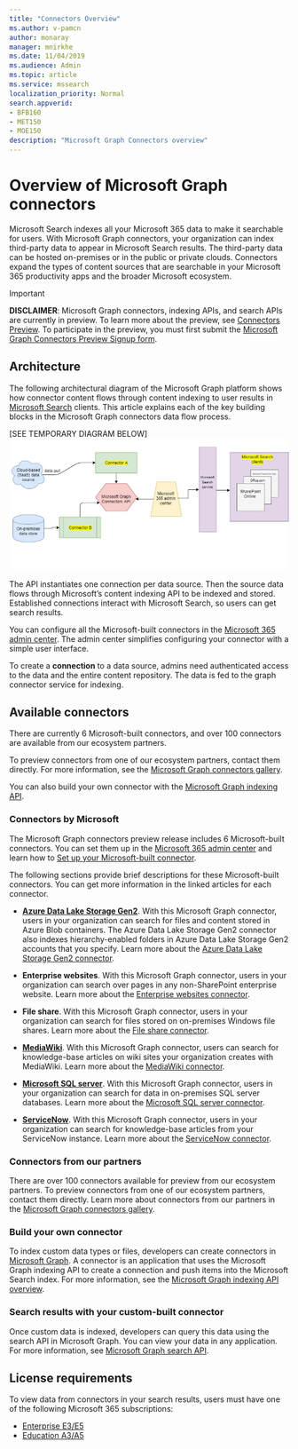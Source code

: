 ```yaml
---
title: "Connectors Overview"
ms.author: v-pamcn
author: monaray
manager: mnirkhe
ms.date: 11/04/2019
ms.audience: Admin
ms.topic: article
ms.service: mssearch
localization_priority: Normal
search.appverid:
- BFB160
- MET150
- MOE150
description: "Microsoft Graph Connectors overview"
---
```


# Overview of Microsoft Graph connectors

Microsoft Search indexes all your Microsoft 365 data to make it searchable for users. With Microsoft Graph connectors, your organization can index third-party data to appear in Microsoft Search results. The third-party data can be hosted on-premises or in the public or private clouds. Connectors expand the types of content sources that are searchable in your Microsoft 365 productivity apps and the broader Microsoft ecosystem.

> [!IMPORTANT]
> **DISCLAIMER**: Microsoft Graph connectors, indexing APIs, and search APIs are currently in preview. To learn more about the preview, see [Connectors Preview](connectors-preview.md). To participate in the preview, you must first submit the [Microsoft Graph Connectors Preview Signup form](https://forms.office.com/Pages/ResponsePage.aspx?id=v4j5cvGGr0GRqy180BHbRxWYgu82J_RFnMMATAS6_chUNVYwNU1CMDNZUDBSSDZKWVo2RDJDRjRLQi4u).

## Architecture
The following architectural diagram of the Microsoft Graph platform shows how connector content flows through content indexing to user results in [Microsoft Search](https://docs.microsoft.com/microsoftsearch/overview-microsoft-search) clients. This article explains each of the key building blocks in the Microsoft Graph connectors data flow process.

[SEE TEMPORARY DIAGRAM BELOW]
![](media/highlevel-connectors_FINAL.jpg)

The API instantiates one connection per data source. Then the source data flows through Microsoft’s content indexing API to be indexed and stored. Established connections interact with Microsoft Search, so users can get search results.

You can configure all the Microsoft-built connectors in the [Microsoft 365 admin center](https://admin.microsoft.com). The admin center simplifies configuring your connector with a simple user interface.

To create a **connection** to a data source, admins need authenticated access to the data and the entire content repository. The data is fed to the graph connector service for indexing.

## Available connectors
There are currently 6 Microsoft-built connectors, and over 100 connectors are available from our ecosystem partners.

To preview connectors from one of our ecosystem partners, contact them directly. For more information, see the [Microsoft Graph connectors gallery](connectors-gallery.md).

You can also build your own connector with the [Microsoft Graph indexing API](/graph/search-index-overview).

### Connectors by Microsoft
The Microsoft Graph connectors preview release includes 6 Microsoft-built connectors. You can set them up in the [Microsoft 365 admin center](https://admin.microsoft.com) and learn how to [Set up your Microsoft-built connector](configure-connector.md).

The following sections provide brief descriptions for these Microsoft-built connectors. You can get more information in the linked articles for each connector.

- **[Azure Data Lake Storage Gen2](https://docs.microsoft.com/azure/storage/blobs/data-lake-storage-introduction)**. With this Microsoft Graph connector, users in your organization can search for files and content stored in Azure Blob containers. The Azure Data Lake Storage Gen2 connector also indexes hierarchy-enabled folders in Azure Data Lake Storage Gen2 accounts that you specify.
Learn more about the [Azure Data Lake Storage Gen2 connector](azure-data-lake-connector.md).

- **Enterprise websites**. With this Microsoft Graph connector, users in your organization can search over pages in any non-SharePoint enterprise website.
Learn more about the [Enterprise websites connector](enterprise-web-connector.md).

- **File share**. With this Microsoft Graph connector, users in your organization can search for files stored on on-premises Windows file shares.
Learn more about the [File share connector](file-share-connector.md).

- **[MediaWiki](https://www.mediawiki.org/wiki/MediaWiki)**. With this Microsoft Graph connector, users can search for knowledge-base articles on wiki sites your organization creates with MediaWiki.
Learn more about the [MediaWiki connector](mediawiki-connector.md).

- **[Microsoft SQL server](https://www.microsoft.com/sql-server/sql-server-2017)**. With this Microsoft Graph connector, users in your organization can search for data in on-premises SQL server databases.
Learn more about the [Microsoft SQL server connector](MSSQL-connector.md).

- **[ServiceNow](https://www.servicenow.com)**. With this Microsoft Graph connector, users in your organization can search for knowledge-base articles from your ServiceNow instance.
Learn more about the [ServiceNow connector](servicenow-connector.md).

### Connectors from our partners
There are over 100 connectors available for preview from our ecosystem partners. To preview connectors from one of our ecosystem partners, contact them directly.
Learn more about connectors from our partners in the [Microsoft Graph connectors gallery](connectors-gallery.md).

### Build your own connector
To index custom data types or files, developers can create connectors in [Microsoft Graph](https://developer.microsoft.com/graph/). A connector is an application that uses the Microsoft Graph indexing API to create a connection and push items into the Microsoft Search index. For more information, see the [Microsoft Graph indexing API overview](/graph/search-index-overview).

### Search results with your custom-built connector
Once custom data is indexed, developers can query this data using the search API in Microsoft Graph. You can view your data in any application. For more information, see [Microsoft Graph search API](graph/search-concept-overview).

## License requirements
To view data from connectors in your search results, users must have one of the following Microsoft 365 subscriptions:
- <a href="https://www.microsoft.com/microsoft-365/compare-all-microsoft-365-plans" target="_blank">Enterprise E3/E5</a>
- <a href="https://www.microsoft.com/microsoft-365/academic/compare-office-365-education-plans?activetab=tab:primaryr1" target="_blank">Education A3/A5</a>

